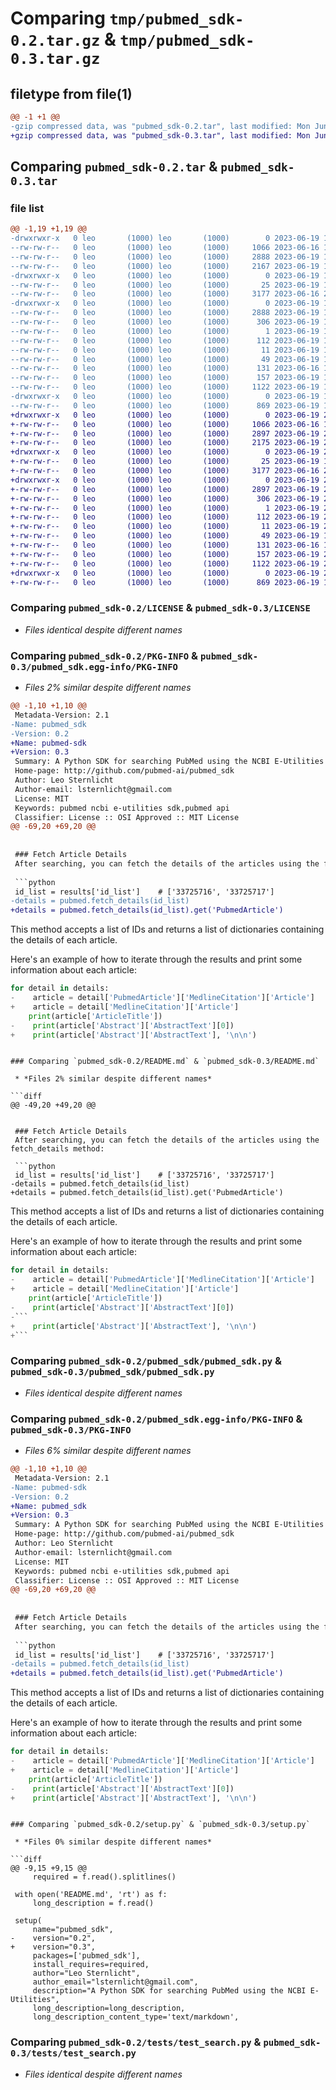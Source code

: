 # Comparing `tmp/pubmed_sdk-0.2.tar.gz` & `tmp/pubmed_sdk-0.3.tar.gz`

## filetype from file(1)

```diff
@@ -1 +1 @@
-gzip compressed data, was "pubmed_sdk-0.2.tar", last modified: Mon Jun 19 19:53:28 2023, max compression
+gzip compressed data, was "pubmed_sdk-0.3.tar", last modified: Mon Jun 19 20:03:32 2023, max compression
```

## Comparing `pubmed_sdk-0.2.tar` & `pubmed_sdk-0.3.tar`

### file list

```diff
@@ -1,19 +1,19 @@
-drwxrwxr-x   0 leo       (1000) leo       (1000)        0 2023-06-19 19:53:28.320922 pubmed_sdk-0.2/
--rw-rw-r--   0 leo       (1000) leo       (1000)     1066 2023-06-16 19:42:39.000000 pubmed_sdk-0.2/LICENSE
--rw-rw-r--   0 leo       (1000) leo       (1000)     2888 2023-06-19 19:53:28.320922 pubmed_sdk-0.2/PKG-INFO
--rw-rw-r--   0 leo       (1000) leo       (1000)     2167 2023-06-19 19:49:37.000000 pubmed_sdk-0.2/README.md
-drwxrwxr-x   0 leo       (1000) leo       (1000)        0 2023-06-19 19:53:28.320922 pubmed_sdk-0.2/pubmed_sdk/
--rw-rw-r--   0 leo       (1000) leo       (1000)       25 2023-06-19 19:13:20.000000 pubmed_sdk-0.2/pubmed_sdk/__init__.py
--rw-rw-r--   0 leo       (1000) leo       (1000)     3177 2023-06-16 20:01:45.000000 pubmed_sdk-0.2/pubmed_sdk/pubmed_sdk.py
-drwxrwxr-x   0 leo       (1000) leo       (1000)        0 2023-06-19 19:53:28.320922 pubmed_sdk-0.2/pubmed_sdk.egg-info/
--rw-rw-r--   0 leo       (1000) leo       (1000)     2888 2023-06-19 19:53:28.000000 pubmed_sdk-0.2/pubmed_sdk.egg-info/PKG-INFO
--rw-rw-r--   0 leo       (1000) leo       (1000)      306 2023-06-19 19:53:28.000000 pubmed_sdk-0.2/pubmed_sdk.egg-info/SOURCES.txt
--rw-rw-r--   0 leo       (1000) leo       (1000)        1 2023-06-19 19:53:28.000000 pubmed_sdk-0.2/pubmed_sdk.egg-info/dependency_links.txt
--rw-rw-r--   0 leo       (1000) leo       (1000)      112 2023-06-19 19:53:28.000000 pubmed_sdk-0.2/pubmed_sdk.egg-info/requires.txt
--rw-rw-r--   0 leo       (1000) leo       (1000)       11 2023-06-19 19:53:28.000000 pubmed_sdk-0.2/pubmed_sdk.egg-info/top_level.txt
--rw-rw-r--   0 leo       (1000) leo       (1000)       49 2023-06-19 19:19:54.000000 pubmed_sdk-0.2/pyproject.toml
--rw-rw-r--   0 leo       (1000) leo       (1000)      131 2023-06-16 19:53:44.000000 pubmed_sdk-0.2/requirements.txt
--rw-rw-r--   0 leo       (1000) leo       (1000)      157 2023-06-19 19:53:28.320922 pubmed_sdk-0.2/setup.cfg
--rw-rw-r--   0 leo       (1000) leo       (1000)     1122 2023-06-19 19:53:19.000000 pubmed_sdk-0.2/setup.py
-drwxrwxr-x   0 leo       (1000) leo       (1000)        0 2023-06-19 19:53:28.320922 pubmed_sdk-0.2/tests/
--rw-rw-r--   0 leo       (1000) leo       (1000)      869 2023-06-19 19:13:03.000000 pubmed_sdk-0.2/tests/test_search.py
+drwxrwxr-x   0 leo       (1000) leo       (1000)        0 2023-06-19 20:03:32.479890 pubmed_sdk-0.3/
+-rw-rw-r--   0 leo       (1000) leo       (1000)     1066 2023-06-16 19:42:39.000000 pubmed_sdk-0.3/LICENSE
+-rw-rw-r--   0 leo       (1000) leo       (1000)     2897 2023-06-19 20:03:32.479890 pubmed_sdk-0.3/PKG-INFO
+-rw-rw-r--   0 leo       (1000) leo       (1000)     2175 2023-06-19 20:02:12.000000 pubmed_sdk-0.3/README.md
+drwxrwxr-x   0 leo       (1000) leo       (1000)        0 2023-06-19 20:03:32.479890 pubmed_sdk-0.3/pubmed_sdk/
+-rw-rw-r--   0 leo       (1000) leo       (1000)       25 2023-06-19 19:13:20.000000 pubmed_sdk-0.3/pubmed_sdk/__init__.py
+-rw-rw-r--   0 leo       (1000) leo       (1000)     3177 2023-06-16 20:01:45.000000 pubmed_sdk-0.3/pubmed_sdk/pubmed_sdk.py
+drwxrwxr-x   0 leo       (1000) leo       (1000)        0 2023-06-19 20:03:32.479890 pubmed_sdk-0.3/pubmed_sdk.egg-info/
+-rw-rw-r--   0 leo       (1000) leo       (1000)     2897 2023-06-19 20:03:32.000000 pubmed_sdk-0.3/pubmed_sdk.egg-info/PKG-INFO
+-rw-rw-r--   0 leo       (1000) leo       (1000)      306 2023-06-19 20:03:32.000000 pubmed_sdk-0.3/pubmed_sdk.egg-info/SOURCES.txt
+-rw-rw-r--   0 leo       (1000) leo       (1000)        1 2023-06-19 20:03:32.000000 pubmed_sdk-0.3/pubmed_sdk.egg-info/dependency_links.txt
+-rw-rw-r--   0 leo       (1000) leo       (1000)      112 2023-06-19 20:03:32.000000 pubmed_sdk-0.3/pubmed_sdk.egg-info/requires.txt
+-rw-rw-r--   0 leo       (1000) leo       (1000)       11 2023-06-19 20:03:32.000000 pubmed_sdk-0.3/pubmed_sdk.egg-info/top_level.txt
+-rw-rw-r--   0 leo       (1000) leo       (1000)       49 2023-06-19 19:19:54.000000 pubmed_sdk-0.3/pyproject.toml
+-rw-rw-r--   0 leo       (1000) leo       (1000)      131 2023-06-16 19:53:44.000000 pubmed_sdk-0.3/requirements.txt
+-rw-rw-r--   0 leo       (1000) leo       (1000)      157 2023-06-19 20:03:32.479890 pubmed_sdk-0.3/setup.cfg
+-rw-rw-r--   0 leo       (1000) leo       (1000)     1122 2023-06-19 20:02:40.000000 pubmed_sdk-0.3/setup.py
+drwxrwxr-x   0 leo       (1000) leo       (1000)        0 2023-06-19 20:03:32.479890 pubmed_sdk-0.3/tests/
+-rw-rw-r--   0 leo       (1000) leo       (1000)      869 2023-06-19 19:13:03.000000 pubmed_sdk-0.3/tests/test_search.py
```

### Comparing `pubmed_sdk-0.2/LICENSE` & `pubmed_sdk-0.3/LICENSE`

 * *Files identical despite different names*

### Comparing `pubmed_sdk-0.2/PKG-INFO` & `pubmed_sdk-0.3/pubmed_sdk.egg-info/PKG-INFO`

 * *Files 2% similar despite different names*

```diff
@@ -1,10 +1,10 @@
 Metadata-Version: 2.1
-Name: pubmed_sdk
-Version: 0.2
+Name: pubmed-sdk
+Version: 0.3
 Summary: A Python SDK for searching PubMed using the NCBI E-Utilities
 Home-page: http://github.com/pubmed-ai/pubmed_sdk
 Author: Leo Sternlicht
 Author-email: lsternlicht@gmail.com
 License: MIT
 Keywords: pubmed ncbi e-utilities sdk,pubmed api
 Classifier: License :: OSI Approved :: MIT License
@@ -69,20 +69,20 @@
 
 
 ### Fetch Article Details
 After searching, you can fetch the details of the articles using the fetch_details method:
 
 ```python
 id_list = results['id_list']    # ['33725716', '33725717']
-details = pubmed.fetch_details(id_list)
+details = pubmed.fetch_details(id_list).get('PubmedArticle')
 ```
 
 This method accepts a list of IDs and returns a list of dictionaries containing the details of each article.
 
 Here's an example of how to iterate through the results and print some information about each article:
 
 ```python
 for detail in details:
-    article = detail['PubmedArticle']['MedlineCitation']['Article']
+    article = detail['MedlineCitation']['Article']
     print(article['ArticleTitle'])
-    print(article['Abstract']['AbstractText'][0])
+    print(article['Abstract']['AbstractText'], '\n\n')
 ```
```

### Comparing `pubmed_sdk-0.2/README.md` & `pubmed_sdk-0.3/README.md`

 * *Files 2% similar despite different names*

```diff
@@ -49,20 +49,20 @@
 
 
 ### Fetch Article Details
 After searching, you can fetch the details of the articles using the fetch_details method:
 
 ```python
 id_list = results['id_list']    # ['33725716', '33725717']
-details = pubmed.fetch_details(id_list)
+details = pubmed.fetch_details(id_list).get('PubmedArticle')
 ```
 
 This method accepts a list of IDs and returns a list of dictionaries containing the details of each article.
 
 Here's an example of how to iterate through the results and print some information about each article:
 
 ```python
 for detail in details:
-    article = detail['PubmedArticle']['MedlineCitation']['Article']
+    article = detail['MedlineCitation']['Article']
     print(article['ArticleTitle'])
-    print(article['Abstract']['AbstractText'][0])
-```
+    print(article['Abstract']['AbstractText'], '\n\n')
+```
```

### Comparing `pubmed_sdk-0.2/pubmed_sdk/pubmed_sdk.py` & `pubmed_sdk-0.3/pubmed_sdk/pubmed_sdk.py`

 * *Files identical despite different names*

### Comparing `pubmed_sdk-0.2/pubmed_sdk.egg-info/PKG-INFO` & `pubmed_sdk-0.3/PKG-INFO`

 * *Files 6% similar despite different names*

```diff
@@ -1,10 +1,10 @@
 Metadata-Version: 2.1
-Name: pubmed-sdk
-Version: 0.2
+Name: pubmed_sdk
+Version: 0.3
 Summary: A Python SDK for searching PubMed using the NCBI E-Utilities
 Home-page: http://github.com/pubmed-ai/pubmed_sdk
 Author: Leo Sternlicht
 Author-email: lsternlicht@gmail.com
 License: MIT
 Keywords: pubmed ncbi e-utilities sdk,pubmed api
 Classifier: License :: OSI Approved :: MIT License
@@ -69,20 +69,20 @@
 
 
 ### Fetch Article Details
 After searching, you can fetch the details of the articles using the fetch_details method:
 
 ```python
 id_list = results['id_list']    # ['33725716', '33725717']
-details = pubmed.fetch_details(id_list)
+details = pubmed.fetch_details(id_list).get('PubmedArticle')
 ```
 
 This method accepts a list of IDs and returns a list of dictionaries containing the details of each article.
 
 Here's an example of how to iterate through the results and print some information about each article:
 
 ```python
 for detail in details:
-    article = detail['PubmedArticle']['MedlineCitation']['Article']
+    article = detail['MedlineCitation']['Article']
     print(article['ArticleTitle'])
-    print(article['Abstract']['AbstractText'][0])
+    print(article['Abstract']['AbstractText'], '\n\n')
 ```
```

### Comparing `pubmed_sdk-0.2/setup.py` & `pubmed_sdk-0.3/setup.py`

 * *Files 0% similar despite different names*

```diff
@@ -9,15 +9,15 @@
     required = f.read().splitlines()
 
 with open('README.md', 'rt') as f:
     long_description = f.read()
 
 setup(
     name="pubmed_sdk",
-    version="0.2",
+    version="0.3",
     packages=['pubmed_sdk'],
     install_requires=required,
     author="Leo Sternlicht",
     author_email="lsternlicht@gmail.com",
     description="A Python SDK for searching PubMed using the NCBI E-Utilities",
     long_description=long_description,
     long_description_content_type='text/markdown',
```

### Comparing `pubmed_sdk-0.2/tests/test_search.py` & `pubmed_sdk-0.3/tests/test_search.py`

 * *Files identical despite different names*


